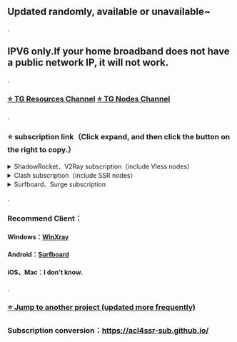 ## Updated randomly, available or unavailable~
.
## IPV6 only.If your home broadband does not have a public network IP, it will not work.
.
### [⭐️ TG Resources Channel](https://t.me/yzc020) [⭐️ TG Nodes Channel](https://t.me/yzcjd)

.

### ⭐️ subscription link（Click expand, and then click the button on the right to copy.）

<details>
<summary> ShadowRocket、V2Ray subscription（include Vless nodes）</summary>

```
https://raw.githubusercontent.com/yzcjd/proxy_v6/main/aabaaaba
```
</details>

<details>
<summary>Clash subscription（include SSR nodes） </summary>

```
https://api.dler.io/sub?target=clash&url=https://raw.githubusercontent.com/yzcjd/proxy_v6/main/aabaaaba&config=https%3A%2F%2Fraw.githubusercontent.com%2Fyzcjd%2Fproxy-rules%2Fmain%2Fclash.ini&filename=%E7%94%B5%E6%8A%A5%40yzcjd%20%E6%89%8B%E6%9C%BA%E7%BD%91%E7%BB%9C%E5%8F%AF%E7%94%A8&emoji=true&list=false&udp=true&tfo=false&scv=true&fdn=true&sort=true
```
</details>

<details>
<summary>Surfboard、Surge subscription </summary>

```
https://api.dler.io/sub?target=surfboard&url=https://raw.githubusercontent.com/yzcjd/proxy_v6/main/aabaaaba&config=https%3A%2F%2Fraw.githubusercontent.com%2Fyzcjd%2Fproxy-rules%2Fmain%2Fsurfboard.ini&filename=%E7%94%B5%E6%8A%A5%40yzcjd%20%E6%89%8B%E6%9C%BA%E7%BD%91%E7%BB%9C%E5%8F%AF%E7%94%A8&emoji=true&list=false&udp=true&tfo=false&scv=true&fdn=true&sort=false
```
</details>

.

### Recommend Client：
#### Windows：[WinXray](https://github.com/woohong666/win-xray)
#### Android：[Surfboard](https://t.me/surfboardnews)
#### iOS、Mac：I don't know.

.
### [⭐️ Jump to another project (updated more frequently)](https://apps.apple.com/cn/app/%E5%9B%BD%E5%AE%B6%E5%8F%8D%E8%AF%88%E4%B8%AD%E5%BF%83/id1552823102)

### Subscription conversion：https://acl4ssr-sub.github.io/
